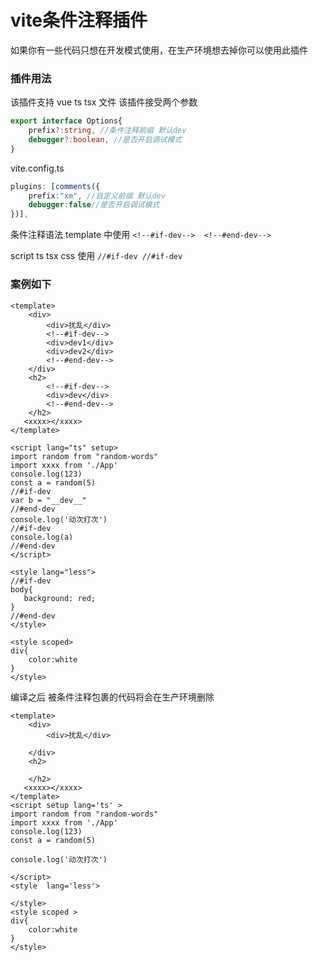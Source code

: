 # vite条件注释插件
如果你有一些代码只想在开发模式使用，在生产环境想去掉你可以使用此插件

### 插件用法
该插件支持 vue ts tsx 文件
该插件接受两个参数
```ts
export interface Options{
    prefix?:string, //条件注释前缀 默认dev
    debugger?:boolean, //是否开启调试模式
}
```
vite.config.ts
```ts
plugins: [comments({
    prefix:"xm", //自定义前缀 默认dev
    debugger:false//是否开启调试模式
})],
```
条件注释语法
template 中使用  `<!--#if-dev-->  <!--#end-dev-->`

script ts tsx css 使用 `//#if-dev //#if-dev`

### 案例如下
```vue
<template>
    <div>
        <div>扰乱</div>
        <!--#if-dev-->
        <div>dev1</div>
        <div>dev2</div>
        <!--#end-dev-->
    </div>
    <h2>
        <!--#if-dev-->
        <div>dev</div>
        <!--#end-dev-->
    </h2>
   <xxxx></xxxx>
</template>

<script lang="ts" setup>
import random from "random-words"
import xxxx from './App'
console.log(123)
const a = random(5)
//#if-dev
var b = "__dev__"
//#end-dev
console.log('动次打次')
//#if-dev
console.log(a)
//#end-dev
</script>

<style lang="less">
//#if-dev
body{
   background: red;
}
//#end-dev
</style>

<style scoped>
div{
    color:white
}
</style>
```
编译之后 被条件注释包裹的代码将会在生产环境删除
```vue
<template>
    <div>
        <div>扰乱</div>
        
    </div>
    <h2>
        
    </h2>
   <xxxx></xxxx>
</template>
<script setup lang='ts' >
import random from "random-words"
import xxxx from './App'
console.log(123)
const a = random(5)

console.log('动次打次')

</script>
<style  lang='less'>

</style>
<style scoped >
div{
    color:white
}
</style>
```